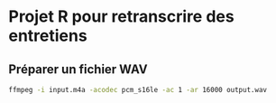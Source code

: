 # Projet R pour retranscrire des entretiens

## Préparer un fichier WAV

```bash
ffmpeg -i input.m4a -acodec pcm_s16le -ac 1 -ar 16000 output.wav
```
